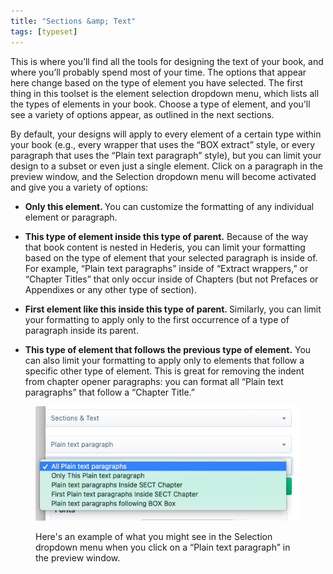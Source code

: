 ```yaml
---
title: "Sections &amp; Text"
tags: [typeset]
---
```

 
<html><body><section data-type="chapter" class="hsecchapter" data-hederis-type="hsecchapter" id="typeset-text-design" data-pi-attrs="id: typeset-text-design; data-tags: typeset;" role="doc-chapter" data-tags="typeset" data-author-name=" " data-book-title=" " title="Sections &amp; Text"><p class="hblkp" data-hederis-type="hblkp" id="pBRvnEeFn">This is where you&#8217;ll find all the tools for designing the text of your book, and where you&#8217;ll probably spend most of your time. The options that appear here change based on the type of element you have selected. The first thing in this toolset is the element selection dropdown menu, which lists all the types of elements in your book. Choose a type of element, and you&#8217;ll see a variety of options appear, as outlined in the next sections.</p><p class="hblkp" data-hederis-type="hblkp" id="ppUhWkLGk">By default, your designs will apply to every element of a certain type within your book (e.g., every wrapper that uses the &#8220;BOX extract&#8221; style, or every paragraph that uses the &#8220;Plain text paragraph&#8221; style), but you can limit your design to a subset or even just a single element. Click on a paragraph in the preview window, and the Selection dropdown menu will become activated and give you a variety of options:</p><ul class="hwprbulletlist" data-hederis-type="hwprbulletlist" id="pigAeP9BJ"><li class="hblkuli" data-hederis-type="hblkuli" id="liQytT1WkV"><p class="hblkuli" data-hederis-type="hblklip" id="prGpZMi34"><strong data-hederis-type="hspanstrong" id="pKNVe7zX9">Only this element. </strong>You can customize the formatting of any individual element or paragraph.</p></li><li class="hblkuli" data-hederis-type="hblkuli" id="liTZisTERU"><p class="hblkuli" data-hederis-type="hblklip" id="pypYYvo7L"><strong class="hspanstrong" data-hederis-type="hspanstrong" id="pA3vBXMbC">This type of element inside this type of parent.</strong> Because of the way that book content is nested in Hederis, you can limit your formatting based on the type of element that your selected paragraph is inside of. For example, &#8220;Plain text paragraphs&#8221; inside of &#8220;Extract wrappers,&#8221; or &#8220;Chapter Titles&#8221; that only occur inside of Chapters (but not Prefaces or Appendixes or any other type of section).</p></li><li class="hblkuli" data-hederis-type="hblkuli" id="liqvoYgIXL"><p class="hblkuli" data-hederis-type="hblklip" id="pzz32CwFr"><strong class="hspanstrong" data-hederis-type="hspanstrong" id="pf5yTtEKH">First element like this inside this type of parent. </strong>Similarly, you can limit your formatting to apply only to the first occurrence of a type of paragraph inside its parent.</p></li><li class="hblkuli" data-hederis-type="hblkuli" id="li40kHwpco"><p class="hblkuli" data-hederis-type="hblklip" id="pV2rFdy83"><strong class="hspanstrong" data-hederis-type="hspanstrong" id="pFcAvkY6g">This type of element that follows the previous type of element.</strong> You can also limit your formatting to apply only to elements that follow a specific other type of element. This is great for removing the indent from chapter opener paragraphs: you can format all &#8220;Plain text paragraphs&#8221; that follow a &#8220;Chapter Title.&#8221;</p></li></ul><figure class="hwprfig" data-hederis-type="hwprfig" id="pbx8o4bxy"><img data-hederis-type="hblkimg" class="hblkimg" id="pdM8aWrPj" src="/images/subselectors.png" data-img-src="/images/subselectors.png"/><p class="hblkcaption" data-hederis-type="hblkcaption" id="psnFX8DCg">Here's an example of what you might see in the Selection dropdown menu when you click on a &#8220;Plain text paragraph&#8221; in the preview window.</p></figure></section></body></html>
